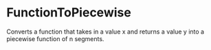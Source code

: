 # FunctionToPiecewise

Converts a function that takes in a value x and returns a value y into a piecewise function of n segments.